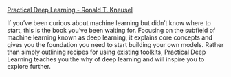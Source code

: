 [Practical Deep Learning - Ronald T. Kneusel](https://nostarch.com/practical-deep-learning-python)

If you’ve been curious about machine learning but didn’t know where to start, this is the book you’ve been waiting for. Focusing on the subfield of machine learning known as deep learning, it explains core concepts and gives you the foundation you need to start building your own models. Rather than simply outlining recipes for using existing toolkits, Practical Deep Learning teaches you the why of deep learning and will inspire you to explore further.
